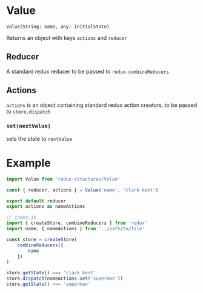 # Value

`Value(String: name, any: initialState)`

Returns an object with keys `actions` and `reducer`

## Reducer

A standard redux reducer to be passed to `redux.combineReducers`

## Actions

`actions` is an object containing standard redux action creators, to be passed to `store.dispatch`

### `set(nextValue)`

sets the state to `nextValue`

# Example

```js
import Value from 'redux-structures/Value'

const { reducer, actions } = Value('name', 'clark kent')

export default reducer
export actions as nameActions
```

```js
// index.js
import { createStore, combineReducers } from 'redux'
import name, { nameActions } from '../path/to/file'

const store = createStore(
    combineReducers({
        name
    })
)

store.getState() === 'clark kent'
store.dispatch(nameActions.set('superman'))
store.getState() === 'superman'
```
